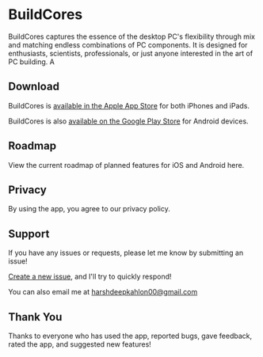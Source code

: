 # BuildCores

BuildCores captures the essence of the desktop PC's flexibility through mix and matching endless combinations of PC components. It is designed for enthusiasts, scientists, professionals, or just anyone interested in the art of PC building. A


## Download

BuildCores is [available in the Apple App Store](https://apps.apple.com/us/app/buildcores-mobile-pc-building/id1441971434) for both iPhones and iPads.

BuildCores is also [available on the Google Play Store](https://play.google.com/store/apps/details?id=com.buildcores.buildcores_flutter) for Android devices.

## Roadmap

View the current roadmap of planned features for iOS and Android here.

## Privacy

By using the app, you agree to our privacy policy.
## Support

If you have any issues or requests, please let me know by submitting an issue!

[Create a new issue](https://github.com/HarshdeepKahlon/BuildCores-Public/issues), and I'll try to quickly respond!

You can also email me at harshdeepkahlon00@gmail.com

## Thank You

Thanks to everyone who has used the app, reported bugs, gave feedback, rated the app, and suggested new features!
